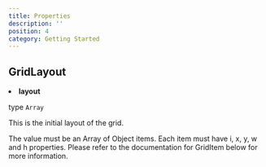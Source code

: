 ```yaml
---
title: Properties
description: ''
position: 4
category: Getting Started
---
```


## GridLayout

<li><strong> layout</strong></li>

type `Array`

<!-- <li>type: <pre>Array</pre></li>

<li>required: `true`</li> -->

This is the initial layout of the grid.

The value must be an Array of Object items. Each item must have i, x, y, w and h properties. Please refer to the documentation for GridItem below for more information.
